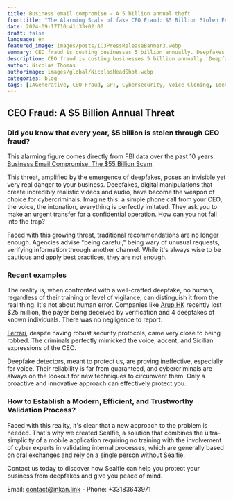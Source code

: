 ```yaml
---
title: Business email compromise - A 5 billion annual theft
fronttitle: "The Alarming Scale of fake CEO Fraud: $5 Billion Stolen Every Year"
date: 2024-09-17T10:41:33+02:00
draft: false
language: en
featured_image: images/posts/IC3PressReleaseBanner3.webp
summary: CEO fraud is costing businesses 5 billion annually. Deepfakes are rendering traditional security measures obsolete, deceiving even the most vigilant. Companies like Arup HK and Ferrari have fallen victim. To restore confidence and peace of mind in your business interactions, a new approach is essential. 
description: CEO fraud is costing businesses 5 billion annually. Deepfakes are rendering traditional security measures obsolete, deceiving even the most vigilant. Companies like Arup HK and Ferrari have fallen victim. To restore confidence and peace of mind in your business interactions, a new approach is essential. 
author: Nicolas Thomas
authorimage: images/global/NicolasHeadShot.webp
categories: blog
tags: [IAGenerative, CEO Fraud, GPT, Cybersecurity, Voice Cloning, IdentityTheft]
---
```

## CEO Fraud: A $5 Billion Annual Threat

### Did you know that every year, $5 billion is stolen through CEO fraud?

This alarming figure comes directly from FBI data over the past 10 years: [Business Email Compromise: The $55 Billion Scam](https://www.ic3.gov/PSA/2024/PSA240911)

This threat, amplified by the emergence of deepfakes, poses an invisible yet very real danger to your business. Deepfakes, digital manipulations that create incredibly realistic videos and audio, have become the weapon of choice for cybercriminals. Imagine this: a simple phone call from your CEO, the voice, the intonation, everything is perfectly imitated. They ask you to make an urgent transfer for a confidential operation. How can you not fall into the trap?

Faced with this growing threat, traditional recommendations are no longer enough. Agencies advise "being careful," being wary of unusual requests, verifying information through another channel. While it's always wise to be cautious and apply best practices, they are not enough.

### Recent examples

The reality is, when confronted with a well-crafted deepfake, no human, regardless of their training or level of vigilance, can distinguish it from the real thing. It's not about human error.
Companies like [Arup HK](https://www.ft.com/content/b977e8d4-664c-4ae4-8a8e-eb93bdf785ea) recently lost $25 million, the payer being deceived by verification and 4 deepfakes of known individuals. There was no negligence to report.

[Ferrari](https://www.carscoops.com/2024/07/ferrari-ceo-impersonator-uncovered-by-colleague-in-deepfake-call/), despite having robust security protocols, came very close to being robbed. The criminals perfectly mimicked the voice, accent, and Sicilian expressions of the CEO.

Deepfake detectors, meant to protect us, are proving ineffective, especially for voice. Their reliability is far from guaranteed, and cybercriminals are always on the lookout for new techniques to circumvent them. Only a proactive and innovative approach can effectively protect you.

### How to Establish a Modern, Efficient, and Trustworthy Validation Process?

Faced with this reality, it's clear that a new approach to the problem is needed. That's why we created Sealfie, a solution that combines the ultra-simplicity of a mobile application requiring no training with the involvement of cyber experts in validating internal processes, which are generally based on oral exchanges and rely on a single person without Sealfie.

Contact us today to discover how Sealfie can help you protect your business from deepfakes and give you peace of mind.

Email: [contact@inkan.link](mailto:contact@inkan.link?subject=Appointment%20Request)   -   Phone: +33183643971
